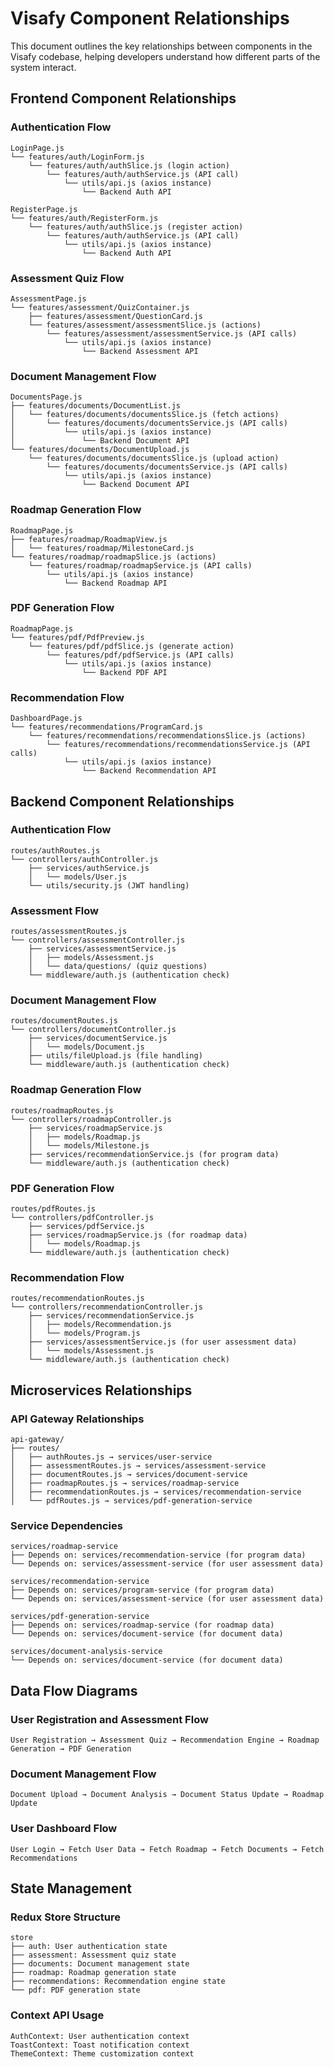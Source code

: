 # Visafy Component Relationships

This document outlines the key relationships between components in the Visafy codebase, helping developers understand how different parts of the system interact.

## Frontend Component Relationships

### Authentication Flow

```
LoginPage.js
└── features/auth/LoginForm.js
    └── features/auth/authSlice.js (login action)
        └── features/auth/authService.js (API call)
            └── utils/api.js (axios instance)
                └── Backend Auth API
```

```
RegisterPage.js
└── features/auth/RegisterForm.js
    └── features/auth/authSlice.js (register action)
        └── features/auth/authService.js (API call)
            └── utils/api.js (axios instance)
                └── Backend Auth API
```

### Assessment Quiz Flow

```
AssessmentPage.js
└── features/assessment/QuizContainer.js
    ├── features/assessment/QuestionCard.js
    └── features/assessment/assessmentSlice.js (actions)
        └── features/assessment/assessmentService.js (API calls)
            └── utils/api.js (axios instance)
                └── Backend Assessment API
```

### Document Management Flow

```
DocumentsPage.js
├── features/documents/DocumentList.js
│   └── features/documents/documentsSlice.js (fetch actions)
│       └── features/documents/documentsService.js (API calls)
│           └── utils/api.js (axios instance)
│               └── Backend Document API
└── features/documents/DocumentUpload.js
    └── features/documents/documentsSlice.js (upload action)
        └── features/documents/documentsService.js (API calls)
            └── utils/api.js (axios instance)
                └── Backend Document API
```

### Roadmap Generation Flow

```
RoadmapPage.js
├── features/roadmap/RoadmapView.js
│   └── features/roadmap/MilestoneCard.js
└── features/roadmap/roadmapSlice.js (actions)
    └── features/roadmap/roadmapService.js (API calls)
        └── utils/api.js (axios instance)
            └── Backend Roadmap API
```

### PDF Generation Flow

```
RoadmapPage.js
└── features/pdf/PdfPreview.js
    └── features/pdf/pdfSlice.js (generate action)
        └── features/pdf/pdfService.js (API calls)
            └── utils/api.js (axios instance)
                └── Backend PDF API
```

### Recommendation Flow

```
DashboardPage.js
└── features/recommendations/ProgramCard.js
    └── features/recommendations/recommendationsSlice.js (actions)
        └── features/recommendations/recommendationsService.js (API calls)
            └── utils/api.js (axios instance)
                └── Backend Recommendation API
```

## Backend Component Relationships

### Authentication Flow

```
routes/authRoutes.js
└── controllers/authController.js
    ├── services/authService.js
    │   └── models/User.js
    └── utils/security.js (JWT handling)
```

### Assessment Flow

```
routes/assessmentRoutes.js
└── controllers/assessmentController.js
    ├── services/assessmentService.js
    │   ├── models/Assessment.js
    │   └── data/questions/ (quiz questions)
    └── middleware/auth.js (authentication check)
```

### Document Management Flow

```
routes/documentRoutes.js
└── controllers/documentController.js
    ├── services/documentService.js
    │   └── models/Document.js
    ├── utils/fileUpload.js (file handling)
    └── middleware/auth.js (authentication check)
```

### Roadmap Generation Flow

```
routes/roadmapRoutes.js
└── controllers/roadmapController.js
    ├── services/roadmapService.js
    │   ├── models/Roadmap.js
    │   └── models/Milestone.js
    ├── services/recommendationService.js (for program data)
    └── middleware/auth.js (authentication check)
```

### PDF Generation Flow

```
routes/pdfRoutes.js
└── controllers/pdfController.js
    ├── services/pdfService.js
    ├── services/roadmapService.js (for roadmap data)
    │   └── models/Roadmap.js
    └── middleware/auth.js (authentication check)
```

### Recommendation Flow

```
routes/recommendationRoutes.js
└── controllers/recommendationController.js
    ├── services/recommendationService.js
    │   ├── models/Recommendation.js
    │   └── models/Program.js
    ├── services/assessmentService.js (for user assessment data)
    │   └── models/Assessment.js
    └── middleware/auth.js (authentication check)
```

## Microservices Relationships

### API Gateway Relationships

```
api-gateway/
├── routes/
│   ├── authRoutes.js → services/user-service
│   ├── assessmentRoutes.js → services/assessment-service
│   ├── documentRoutes.js → services/document-service
│   ├── roadmapRoutes.js → services/roadmap-service
│   ├── recommendationRoutes.js → services/recommendation-service
│   └── pdfRoutes.js → services/pdf-generation-service
```

### Service Dependencies

```
services/roadmap-service
├── Depends on: services/recommendation-service (for program data)
└── Depends on: services/assessment-service (for user assessment data)
```

```
services/recommendation-service
├── Depends on: services/program-service (for program data)
└── Depends on: services/assessment-service (for user assessment data)
```

```
services/pdf-generation-service
├── Depends on: services/roadmap-service (for roadmap data)
└── Depends on: services/document-service (for document data)
```

```
services/document-analysis-service
└── Depends on: services/document-service (for document data)
```

## Data Flow Diagrams

### User Registration and Assessment Flow

```
User Registration → Assessment Quiz → Recommendation Engine → Roadmap Generation → PDF Generation
```

### Document Management Flow

```
Document Upload → Document Analysis → Document Status Update → Roadmap Update
```

### User Dashboard Flow

```
User Login → Fetch User Data → Fetch Roadmap → Fetch Documents → Fetch Recommendations
```

## State Management

### Redux Store Structure

```
store
├── auth: User authentication state
├── assessment: Assessment quiz state
├── documents: Document management state
├── roadmap: Roadmap generation state
├── recommendations: Recommendation engine state
└── pdf: PDF generation state
```

### Context API Usage

```
AuthContext: User authentication context
ToastContext: Toast notification context
ThemeContext: Theme customization context
```
